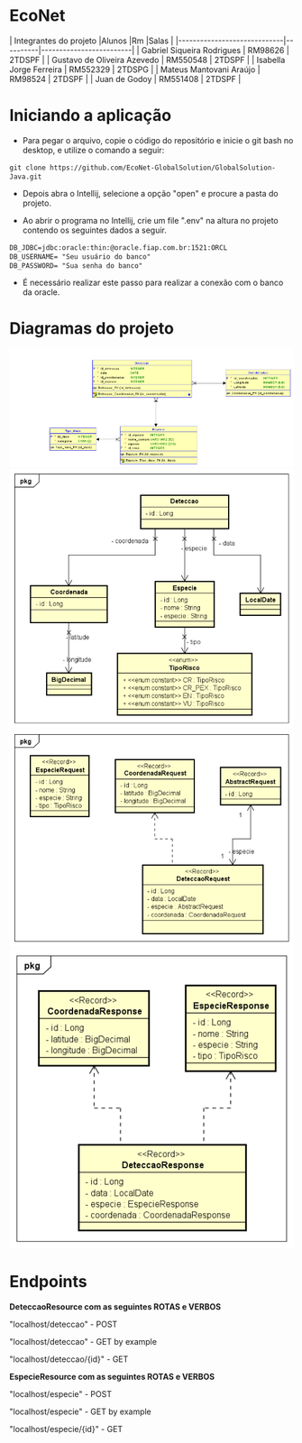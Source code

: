 # EcoNet

|        Integrantes do projeto
|Alunos                       |Rm        |Salas                    |
|-----------------------------|----------|-------------------------|
| Gabriel Siqueira Rodrigues  | RM98626  | 2TDSPF                  |
| Gustavo de Oliveira Azevedo | RM550548 | 2TDSPF                  |
| Isabella Jorge Ferreira     | RM552329 | 2TDSPG                  |
| Mateus Mantovani Araújo     | RM98524  | 2TDSPF                  |
| Juan de Godoy               | RM551408 | 2TDSPF                  |

# Iniciando a aplicação

- Para pegar o arquivo, copie o código do repositório e inicie o git bash no desktop, e utilize o comando a seguir:
```
git clone https://github.com/EcoNet-GlobalSolution/GlobalSolution-Java.git
```

- Depois abra o Intellij, selecione a opção "open" e procure a pasta do projeto.

- Ao abrir o programa no Intellij, crie um file ".env" na altura no projeto contendo os seguintes dados a seguir.
```
DB_JDBC=jdbc:oracle:thin:@oracle.fiap.com.br:1521:ORCL
DB_USERNAME= "Seu usuário do banco"
DB_PASSWORD= "Sua senha do banco"
```
- É necessário realizar este passo para realizar a conexão com o banco da oracle.

# Diagramas do projeto

<img src="https://github.com/EcoNet-GlobalSolution/GlobalSolution-Java/blob/main/documentos/GS-2TDSPF-1S-D.pysical.png">

<img src="https://github.com/EcoNet-GlobalSolution/GlobalSolution-Java/blob/main/documentos/GS-2TDSPF-1S-D.entity.png">

<img src="https://github.com/EcoNet-GlobalSolution/GlobalSolution-Java/blob/main/documentos/GS-2TDSPF-1S-D.request.png">

<img src="https://github.com/EcoNet-GlobalSolution/GlobalSolution-Java/blob/main/documentos/GS-2TDSPF-1S-D.response.png">

# Endpoints

**DeteccaoResource com as seguintes ROTAS e VERBOS**

"localhost/deteccao" - POST

"localhost/deteccao" - GET by example

"localhost/deteccao/{id}" - GET

**EspecieResource com as seguintes ROTAS e VERBOS**

"localhost/especie" - POST

"localhost/especie" - GET by example

"localhost/especie/{id}" - GET
